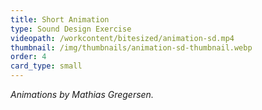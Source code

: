```yaml
---
title: Short Animation
type: Sound Design Exercise
videopath: /workcontent/bitesized/animation-sd.mp4
thumbnail: /img/thumbnails/animation-sd-thumbnail.webp
order: 4
card_type: small
---
```

*Animations by Mathias Gregersen.*